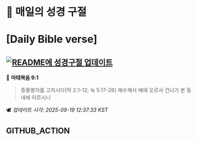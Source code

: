 # 🙏 매일의 성경 구절
# [Daily Bible verse]
## [![README에 성경구절 업데이트](https://github.com/DONGSUKA/first_test/actions/workflows/update-readme-bible.yml/badge.svg)](https://github.com/DONGSUKA/first_test/actions/workflows/update-readme-bible.yml)
<!-- START_BIBLE_VERSE -->
📖 **마태복음 9:1**
> 중풍병자를 고치시다(막 2:1-12; 눅 5:17-26) 예수께서 배에 오르사 건너가 본 동네에 이르시니

🕊️ _업데이트 시각: 2025-09-19 12:37:33 KST_
  <!-- END_BIBLE_VERSE -->
## GITHUB_ACTION
